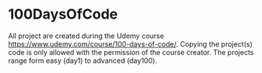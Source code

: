 # 100DaysOfCode
All project are created during the Udemy course https://www.udemy.com/course/100-days-of-code/. Copying the project(s) code is only allowed with the permission of the course creator. The projects range form easy (day1) to advanced (day100).  

